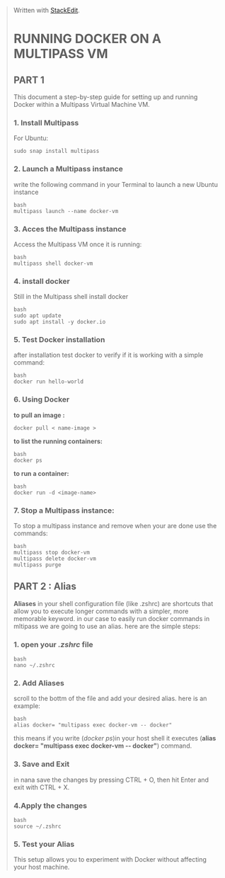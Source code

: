 


> Written with [StackEdit](https://stackedit.io/).
> # RUNNING  DOCKER ON A MULTIPASS VM
>## PART 1
> This document a step-by-step guide for setting up and running Docker within a Multipass Virtual Machine VM.
> 
> 
>### 1. Install Multipass
>For Ubuntu:  
>```
> sudo snap install multipass
> ```
>### 2. Launch a Multipass instance
>write the following command in your Terminal to launch a new Ubuntu instance
>```
>bash
>multipass launch --name docker-vm
>```
>### 3. Acces the Multipass instance 
>Access the Multipass VM once it is running: 
>```
>bash
>multipass shell docker-vm
>```
>### 4. install docker
> Still in the Multipass shell install docker 
>```
>bash
> sudo apt update
> sudo apt install -y docker.io
>```
> ### 5. Test Docker installation 
>  after installation test docker to verify if it is working with a  simple command: 
> ```
> bash
> docker run hello-world
> ```
> ### 6. Using Docker
> **to pull an image :**
> ```
> docker pull < name-image >
> ```
> **to list the running containers:**
> ``` 
>bash
>docker ps
>```
>**to run a container:**
>```
>bash
>docker run -d <image-name>
>```
>### 7. Stop a Multipass instance:
> To stop a multipass instance and remove when your are done use the commands:
>```
>bash
>multipass stop docker-vm
>multipass delete docker-vm
>multipass purge
>```
>## PART 2 : Alias
>  **Aliases** in your shell configuration file (like .zshrc) are shortcuts that allow you to execute longer commands with a simpler, more memorable keyword. 
> in our case to easily run docker commands in mltipass we are going to use an alias. 
>here are the simple steps:
>### 1. open your *.zshrc* file
>```
>bash
>nano ~/.zshrc
>```
>### 2. Add Aliases
>scroll to the bottm of the file and add your desired alias. here is an example:
>```
>bash
>alias docker= "multipass exec docker-vm -- docker"
>```
>this means if you write (*docker ps*)in your host shell it executes (**alias docker= "multipass exec docker-vm -- docker"**) command.
>### 3. Save and Exit
>in nana save the changes by pressing CTRL + O, then hit Enter and exit with CTRL + X.
>### 4.Apply the changes 
> ```
>bash
>source ~/.zshrc
>```
>### 5. Test your Alias
> 
>This setup allows you to experiment with Docker without affecting your host machine.


